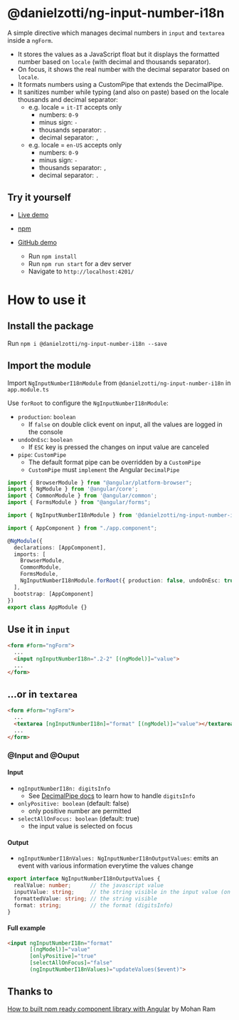 # @danielzotti/ng-input-number-i18n

A simple directive which manages decimal numbers in `input` and `textarea` inside a `ngForm`.

- It stores the values as a JavaScript float but it displays the formatted number based on `locale` (with decimal and thousands separator). 
- On focus, it shows the real number with the decimal separator based on `locale`.
- It formats numbers using a CustomPipe that extends the DecimalPipe.
- It sanitizes number while typing (and also on paste) based on the locale thousands and decimal separator:
    - e.g. locale = `it-IT` accepts only
        - numbers: `0-9`
        - minus sign: `-`
        - thousands separator: `.`
        - decimal separator: `,`
    - e.g. locale = `en-US` accepts only
        - numbers: `0-9`
        - minus sign: `-`
        - thousands separator: `,`
        - decimal separator: `.`

## Try it yourself

- [Live demo](https://danielzotti.github.io/ng-input-number-i18n)

- [npm](https://www.npmjs.com/package/@danielzotti/ng-input-number-i18n)


- [GitHub demo](https://github.com/danielzotti/ng-input-number-i18n)
  - Run `npm install`
  - Run `npm run start` for a dev server
  - Navigate to `http://localhost:4201/`

# How to use it

## Install the package

Run `npm i @danielzotti/ng-input-number-i18n --save`

## Import the module

Import `NgInputNumberI18nModule` from `@danielzotti/ng-input-number-i18n` in `app.module.ts`

Use `forRoot` to configure the `NgInputNumberI18nModule`:
- `production`: `boolean`
    - If `false` on double click event on input, all the values are logged in the console
- `undoOnEsc`: `boolean`
    - If `ESC` key is pressed the changes on input value are canceled
- `pipe`: `CustomPipe`
    - The default format pipe can be overridden by a `CustomPipe`
    - `CustomPipe` must `implement` the Angular `DecimalPipe`

```typescript
import { BrowserModule } from "@angular/platform-browser";
import { NgModule } from '@angular/core';
import { CommonModule } from '@angular/common';
import { FormsModule } from "@angular/forms";

import { NgInputNumberI18nModule } from '@danielzotti/ng-input-number-i18n';

import { AppComponent } from "./app.component";  

@NgModule({
  declarations: [AppComponent],
  imports: [
    BrowserModule,
    CommonModule,
    FormsModule, 
    NgInputNumberI18nModule.forRoot({ production: false, undoOnEsc: true }),
  ],
  bootstrap: [AppComponent]
})
export class AppModule {}
```

## Use it in `input`

```html
<form #form="ngForm">
  ...
  <input ngInputNumberI18n=".2-2" [(ngModel)]="value">
  ...
</form>
```

## ...or in `textarea`

```html
<form #form="ngForm">
  ...
  <textarea [ngInputNumberI18n]="format" [(ngModel)]="value"></textarea>
  ...
</form>
```

### @Input and @Ouput

#### Input 
- `ngInputNumberI18n: digitsInfo`
    - See [DecimalPipe docs](https://angular.io/api/common/DecimalPipe#parameters) to learn how to handle `digitsInfo`
- `onlyPositive: boolean` (default: false)
    - only positive number are permitted
- `selectAllOnFocus: boolean` (default: true)
    - the input value is selected on focus   

#### Output
- `ngInputNumberI18nValues: NgInputNumberI18nOutputValues`: emits an event with various information everytime the values change

```typescript
export interface NgInputNumberI18nOutputValues {
  realValue: number;      // the javascript value
  inputValue: string;     // the string visible in the input value (on focus)
  formattedValue: string; // the string visible
  format: string;         // the format (digitsInfo)
}
```

#### Full example

```html
<input ngInputNumberI18n="format" 
       [(ngModel)]="value"
       [onlyPositive]="true" 
       [selectAllOnFocus]="false"
       (ngInputNumberI18nValues)="updateValues($event)">
```

## Thanks to

[How to built npm ready component library with Angular](https://codeburst.io/how-to-built-npm-ready-component-library-with-angular-a812a22dc1d5) by Mohan Ram

